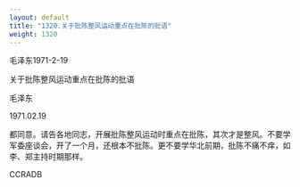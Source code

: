 ```yaml
---
layout: default
title: "1320.关于批陈整风运动重点在批陈的批语"
weight: 1320
---
```


毛泽东1971-2-19

关于批陈整风运动重点在批陈的批语

毛泽东

1971.02.19

都同意。请告各地同志，开展批陈整风运动时重点在批陈，其次才是整风。不要学军委座谈会，开了一个月，还根本不批陈。更不要学华北前期，批陈不痛不痒，如李、郑主持时期那样。

CCRADB

